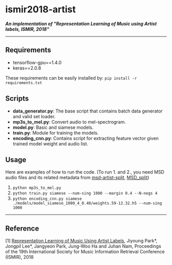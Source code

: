 # ismir2018-artist

***An implementation of "Representation Learning of Music using Artist labels, ISMIR, 2018"***

----------------------------------

## Requirements

- tensorflow-gpu==1.4.0
- keras==2.0.8

These requirements can be easily installed by:
	`pip install -r requirements.txt`

## Scripts

- __data_generator.py__: The base script that contains batch data generator and valid set loader.
- __mp3s_to_mel.py__: Convert audio to mel-spectrogram.
- __model.py__: Basic and siamese models.
- __train.py__: Module for training the models.
- __encoding_cnn.py__: Contains script for extracting feature vector given trained model weight and audio list.

## Usage

Here are examples of how to run the code. (To run 1. and 2., you need MSD audio files and its related metadata from [msd-artist-split](https://github.com/jiyoungpark527/msd-artist-split), [MSD_split](https://github.com/jongpillee/music_dataset_split/tree/master/MSD_split))
1. `python mp3s_to_mel.py` 
2. `python train.py siamese --num-sing 1000 --margin 0.4 --N-negs 4`
3. `python encoding_cnn.py siamese ./models/model_siamese_1000_4_0.40/weights.59-12.32.h5 --num-sing 1000`

----------------------------------

## Reference

[1] [Representation Learning of Music Using Artist Labels](http://ismir2018.ircam.fr/doc/pdfs/168_Paper.pdf), Jiyoung Park*, Jongpil Lee*, Jangyeon Park, Jung-Woo Ha and Juhan Nam, Proceedings of the 19th International Society for Music Information Retrieval Conference (ISMIR), 2018
